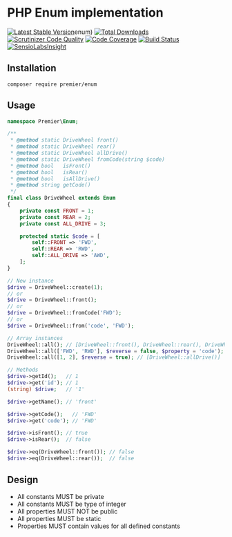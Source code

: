 # PHP Enum implementation

[![Latest Stable Version](https://poser.pugx.org/premier/enum/v/stable)](https://packagist.org/packages/premier/enum)enum)
[![Total Downloads](https://poser.pugx.org/premier/enum/downloads)](https://packagist.org/packages/premier/enum)
[![Scrutinizer Code Quality](https://scrutinizer-ci.com/g/grachevko/Enum/badges/quality-score.png?b=master)](https://scrutinizer-ci.com/g/grachevko/Enum/?branch=master)
[![Code Coverage](https://scrutinizer-ci.com/g/grachevko/Enum/badges/coverage.png?b=master)](https://scrutinizer-ci.com/g/grachevko/Enum/?branch=master)
[![Build Status](https://scrutinizer-ci.com/g/grachevko/Enum/badges/build.png?b=master)](https://scrutinizer-ci.com/g/grachevko/Enum/build-status/master)
[![SensioLabsInsight](https://insight.sensiolabs.com/projects/9bc0fe1b-8b10-44b9-9a71-5819ce7ccaef/big.png)](https://insight.sensiolabs.com/projects/9bc0fe1b-8b10-44b9-9a71-5819ce7ccaef)

## Installation

```
composer require premier/enum
```

## Usage

```php
namespace Premier\Enum;

/**
 * @method static DriveWheel front()
 * @method static DriveWheel rear()
 * @method static DriveWheel allDrive()
 * @method static DriveWheel fromCode(string $code)
 * @method bool   isFront()
 * @method bool   isRear()
 * @method bool   isAllDrive()
 * @method string getCode()
 */
final class DriveWheel extends Enum
{
    private const FRONT = 1;
    private const REAR = 2;
    private const ALL_DRIVE = 3;

    protected static $code = [
        self::FRONT => 'FWD',
        self::REAR => 'RWD',
        self::ALL_DRIVE => 'AWD',
    ];
}

// New instance
$drive = DriveWheel::create(1);
// or
$drive = DriveWheel::front();
// or
$drive = DriveWheel::fromCode('FWD');
// or
$drive = DriveWheel::from('code', 'FWD');

// Array instances
DriveWheel::all(); // [DriveWheel::front(), DriveWheel::rear(), DriveWheel::allDrive()]
DriveWheel::all(['FWD', 'RWD'], $reverse = false, $property = 'code'); // [DriveWheel::front(), DriveWheel::rear()]
DriveWheel::all([1, 2], $reverse = true); // [DriveWheel::allDrive()]

// Methods
$drive->getId();   // 1
$drive->get('id'); // 1
(string) $drive;   // '1'

$drive->getName(); // 'front'

$drive->getCode();   // 'FWD'
$drive->get('code'); // 'FWD'

$drive->isFront(); // true
$drive->isRear();  // false

$drive->eq(DriveWheel::front()); // false
$drive->eq(DriveWheel::rear());  // false
```

## Design

- All constants MUST be private
- All constants MUST be type of integer
- All properties MUST NOT be public
- All properties MUST be static
- Properties MUST contain values for all defined constants
